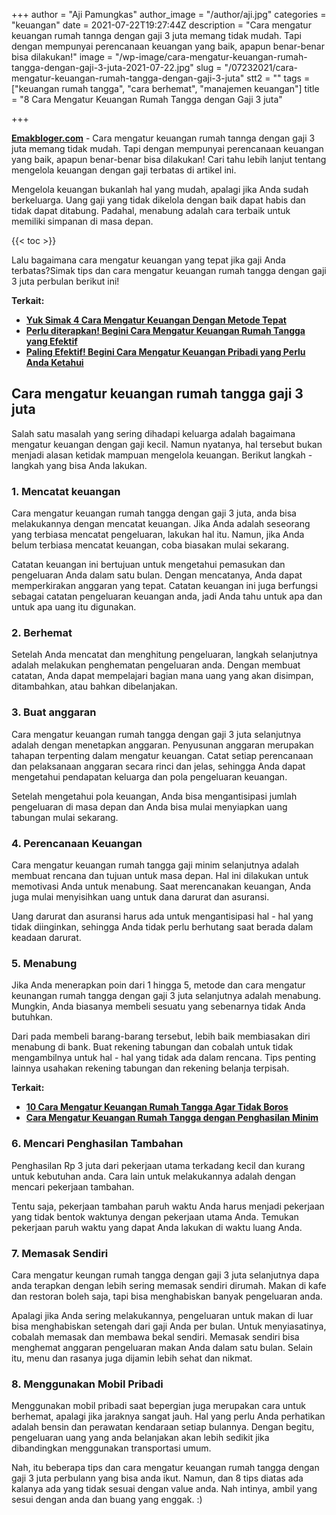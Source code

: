 +++
author = "Aji Pamungkas"
author_image = "/author/aji.jpg"
categories = "keuangan"
date = 2021-07-22T19:27:44Z
description = "Cara mengatur keuangan rumah tannga dengan gaji 3 juta memang tidak mudah. Tapi dengan mempunyai perencanaan keuangan yang baik, apapun benar-benar bisa dilakukan!"
image = "/wp-image/cara-mengatur-keuangan-rumah-tangga-dengan-gaji-3-juta-2021-07-22.jpg"
slug = "/07232021/cara-mengatur-keuangan-rumah-tangga-dengan-gaji-3-juta"
stt2 = ""
tags = ["keuangan rumah tangga", "cara berhemat", "manajemen keuangan"]
title = "8 Cara Mengatur Keuangan Rumah Tangga dengan Gaji 3 juta"

+++

[**Emakbloger.com**](/) - Cara mengatur keuangan rumah tannga dengan gaji 3 juta memang tidak mudah. Tapi dengan mempunyai perencanaan keuangan yang baik, apapun benar-benar bisa dilakukan! Cari tahu lebih lanjut tentang mengelola keuangan dengan gaji terbatas di artikel ini.

Mengelola keuangan bukanlah hal yang mudah, apalagi jika Anda sudah berkeluarga. Uang gaji yang tidak dikelola dengan baik dapat habis dan tidak dapat ditabung. Padahal, menabung adalah cara terbaik untuk memiliki simpanan di masa depan.

{{< toc >}}

Lalu bagaimana cara mengatur keuangan yang tepat jika gaji Anda terbatas?Simak tips dan cara mengatur keuangan rumah tangga dengan gaji 3 juta perbulan berikut ini!

**Terkait:**

- [**Yuk Simak 4 Cara Mengatur Keuangan Dengan Metode Tepat**](https://www.emakbloger.com/07232021/cara-mengatur-keuangan)
- [**Perlu diterapkan! Begini Cara Mengatur Keuangan Rumah Tangga yang Efektif**](https://www.emakbloger.com/07232021/cara-mengatur-keuangan-rumah-tangga)
- [**Paling Efektif! Begini Cara Mengatur Keuangan Pribadi yang Perlu Anda Ketahui**](https://www.emakbloger.com/07232021/cara-mengatur-keuangan-pribadi)

## Cara mengatur keuangan rumah tangga gaji 3 juta

Salah satu masalah yang sering dihadapi keluarga adalah bagaimana mengatur keuangan dengan gaji kecil. Namun nyatanya, hal tersebut bukan menjadi alasan ketidak mampuan mengelola keuangan. Berikut langkah - langkah yang bisa Anda lakukan.

### 1. Mencatat keuangan

Cara mengatur keuangan rumah tangga dengan gaji 3 juta, anda bisa melakukannya dengan mencatat keuangan. Jika Anda adalah seseorang yang terbiasa mencatat pengeluaran, lakukan hal itu. Namun, jika Anda belum terbiasa mencatat keuangan, coba biasakan mulai sekarang.

Catatan keuangan ini bertujuan untuk mengetahui pemasukan dan pengeluaran Anda dalam satu bulan. Dengan mencatanya, Anda dapat memperkirakan anggaran yang tepat. Catatan keuangan ini juga berfungsi sebagai catatan pengeluaran keuangan anda, jadi Anda tahu untuk apa dan untuk apa uang itu digunakan.

### 2. Berhemat

Setelah Anda mencatat dan menghitung pengeluaran, langkah selanjutnya adalah melakukan penghematan pengeluaran anda. Dengan membuat catatan, Anda dapat mempelajari bagian mana uang yang akan disimpan, ditambahkan, atau bahkan dibelanjakan.

### 3. Buat anggaran

Cara mengatur keuangan rumah tangga dengan gaji 3 juta selanjutnya adalah dengan menetapkan anggaran. Penyusunan anggaran merupakan tahapan terpenting dalam mengatur keuangan. Catat setiap perencanaan dan pelaksanaan anggaran secara rinci dan jelas, sehingga Anda dapat mengetahui pendapatan keluarga dan pola pengeluaran keuangan.

Setelah mengetahui pola keuangan, Anda bisa mengantisipasi jumlah pengeluaran di masa depan dan Anda bisa mulai menyiapkan uang tabungan mulai sekarang.

### 4. Perencanaan Keuangan

Cara mengatur keuangan rumah tangga gaji minim selanjutnya adalah membuat rencana dan tujuan untuk masa depan. Hal ini dilakukan untuk memotivasi Anda untuk menabung. Saat merencanakan keuangan, Anda juga mulai menyisihkan uang untuk dana darurat dan asuransi.

Uang darurat dan asuransi harus ada untuk mengantisipasi hal - hal yang tidak diinginkan, sehingga Anda tidak perlu berhutang saat berada dalam keadaan darurat.

### 5. Menabung

Jika Anda menerapkan poin dari 1 hingga 5, metode dan cara mengatur keunangan rumah tangga dengan gaji 3 juta selanjutnya adalah menabung. Mungkin, Anda biasanya membeli sesuatu yang sebenarnya tidak Anda butuhkan.

Dari pada membeli barang-barang tersebut, lebih baik membiasakan diri menabung di bank. Buat rekening tabungan dan cobalah untuk tidak mengambilnya untuk hal - hal yang tidak ada dalam rencana. Tips penting lainnya usahakan rekening tabungan dan rekening belanja terpisah.

**Terkait:**

- [**10 Cara Mengatur Keuangan Rumah Tangga Agar Tidak Boros**](https://www.emakbloger.com/07232021/cara-mengatur-keuangan-rumah-tangga-agar-tidak-boros)
- [**Cara Mengatur Keuangan Rumah Tangga dengan Penghasilan Minim**](https://www.emakbloger.com/07232021/cara-mengatur-keuangan-rumah-tangga-dengan-penghasilan-minim)

### 6. Mencari Penghasilan Tambahan

Penghasilan Rp 3 juta dari pekerjaan utama terkadang kecil dan kurang untuk kebutuhan anda. Cara lain untuk melakukannya adalah dengan mencari pekerjaan tambahan.

Tentu saja, pekerjaan tambahan paruh waktu Anda harus menjadi pekerjaan yang tidak bentok waktunya dengan pekerjaan utama Anda. Temukan pekerjaan paruh waktu yang dapat Anda lakukan di waktu luang Anda.

### 7. Memasak Sendiri

Cara mengatur keungan rumah tangga dengan gaji 3 juta selanjutnya dapa anda terapkan dengan lebih sering memasak sendiri dirumah. Makan di kafe dan restoran boleh saja, tapi bisa menghabiskan banyak pengeluaran anda.

Apalagi jika Anda sering melakukannya, pengeluaran untuk makan di luar bisa menghabiskan setengah dari gaji Anda per bulan. Untuk menyiasatinya, cobalah memasak dan membawa bekal sendiri. Memasak sendiri bisa menghemat anggaran pengeluaran makan Anda dalam satu bulan. Selain itu, menu dan rasanya juga dijamin lebih sehat dan nikmat.

### 8. Menggunakan Mobil Pribadi

Menggunakan mobil pribadi saat bepergian juga merupakan cara untuk berhemat, apalagi jika jaraknya sangat jauh. Hal yang perlu Anda perhatikan adalah bensin dan perawatan kendaraan setiap bulannya. Dengan begitu, pengeluaran uang yang anda belanjakan akan lebih sedikit jika dibandingkan menggunakan transportasi umum.

Nah, itu beberapa tips dan cara mengatur keuangan rumah tangga dengan gaji 3 juta perbulann yang bisa anda ikut. Namun, dan 8 tips diatas ada kalanya ada yang tidak sesuai dengan value anda. Nah intinya, ambil yang sesui dengan anda dan buang yang enggak. :)
